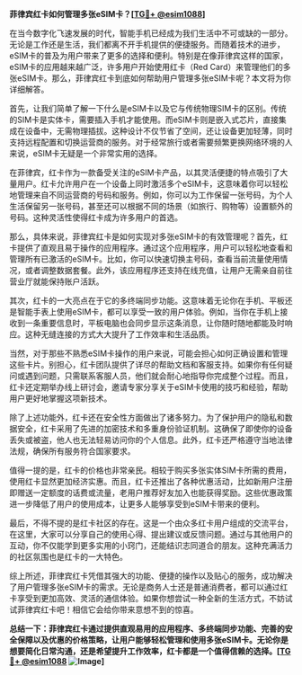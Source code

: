 **菲律宾红卡如何管理多张eSIM卡？[[TG💪+ @esim1088](https://t.me/s/esim1088)]**

在当今数字化飞速发展的时代，智能手机已经成为我们生活中不可或缺的一部分。无论是工作还是生活，我们都离不开手机提供的便捷服务。而随着技术的进步，eSIM卡的普及为用户带来了更多的选择和便利。特别是在像菲律宾这样的国家，eSIM卡的应用越来越广泛，许多用户开始使用红卡（Red Card）来管理他们的多张eSIM卡。那么，菲律宾红卡到底如何帮助用户管理多张eSIM卡呢？本文将为你详细解答。

首先，让我们简单了解一下什么是eSIM卡以及它与传统物理SIM卡的区别。传统的SIM卡是实体卡，需要插入手机才能使用。而eSIM卡则是嵌入式芯片，直接集成在设备中，无需物理插拔。这种设计不仅节省了空间，还让设备更加轻薄，同时支持远程配置和切换运营商的服务。对于经常旅行或者需要频繁更换网络环境的人来说，eSIM卡无疑是一个非常实用的选择。

在菲律宾，红卡作为一款备受关注的eSIM卡产品，以其灵活便捷的特点吸引了大量用户。红卡允许用户在一个设备上同时激活多个eSIM卡，这意味着你可以轻松地管理来自不同运营商的号码和服务。例如，你可以为工作保留一张号码，为个人生活保留另一张号码，甚至还可以根据不同的场景（如旅行、购物等）设置额外的号码。这种灵活性使得红卡成为许多用户的首选。

那么，具体来说，菲律宾红卡是如何实现对多张eSIM卡的有效管理呢？首先，红卡提供了直观且易于操作的应用程序。通过这个应用程序，用户可以轻松地查看和管理所有已激活的eSIM卡。比如，你可以快速切换主号码，查看当前流量使用情况，或者调整数据套餐。此外，该应用程序还支持在线充值，让用户无需亲自前往营业厅就能保持账户活跃。

其次，红卡的一大亮点在于它的多终端同步功能。这意味着无论你在手机、平板还是智能手表上使用eSIM卡，都可以享受一致的用户体验。例如，当你在手机上接收到一条重要信息时，平板电脑也会同步显示这条消息，让你随时随地都能及时响应。这种无缝连接的方式大大提升了工作效率和生活品质。

当然，对于那些不熟悉eSIM卡操作的用户来说，可能会担心如何正确设置和管理这些卡片。别担心，红卡团队提供了详尽的帮助文档和客服支持。如果你有任何疑问或遇到问题，只需联系客服人员，他们就会耐心地指导你完成整个过程。而且，红卡还定期举办线上研讨会，邀请专家分享关于eSIM卡使用的技巧和经验，帮助用户更好地掌握这项新技术。

除了上述功能外，红卡还在安全性方面做出了诸多努力。为了保护用户的隐私和数据安全，红卡采用了先进的加密技术和多重身份验证机制。这确保了即使你的设备丢失或被盗，他人也无法轻易访问你的个人信息。此外，红卡还严格遵守当地法律法规，确保所有服务符合国家要求。

值得一提的是，红卡的价格也非常亲民。相较于购买多张实体SIM卡所需的费用，使用红卡显然更加经济实惠。而且，红卡还推出了各种优惠活动，比如新用户注册即赠送一定额度的话费或流量，老用户推荐好友加入也能获得奖励。这些优惠政策进一步降低了用户的使用成本，让更多人能够享受到eSIM卡带来的便利。

最后，不得不提的是红卡社区的存在。这是一个由众多红卡用户组成的交流平台，在这里，大家可以分享自己的使用心得、提出建议或反馈问题。通过与其他用户的互动，你不仅能学到更多实用的小窍门，还能结识志同道合的朋友。这种充满活力的社区氛围也是红卡的一大特色。

综上所述，菲律宾红卡凭借其强大的功能、便捷的操作以及贴心的服务，成功解决了用户管理多张eSIM卡的需求。无论是商务人士还是普通消费者，都可以通过红卡享受到更加高效、灵活的通信体验。如果你想尝试一种全新的生活方式，不妨试试菲律宾红卡吧！相信它会给你带来意想不到的惊喜。

**总结一下：菲律宾红卡通过提供直观易用的应用程序、多终端同步功能、完善的安全保障以及优惠的价格策略，让用户能够轻松管理和使用多张eSIM卡。无论你是想要简化日常沟通，还是希望提升工作效率，红卡都是一个值得信赖的选择。[[TG💪+ @esim1088](https://t.me/s/esim1088) ![Image](https://i.postimg.cc/4NQfJmqS/Snipaste-2025-05-13-00-14-12.png)]**
